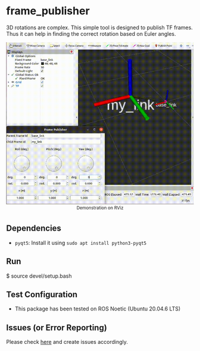 # frame_publisher

3D rotations are complex. This simple tool is designed to publish TF frames. Thus it can help in finding the correct rotation based on Euler angles.

<p align="center">
    <img src="files/frame_publisher_demo.gif" alt="gif showing demo of frame_publisher" />
    </br>
    <sup>Demonstration on RViz</sup>
</p>


<a name="deps"></a>
## Dependencies
* `pyqt5`: Install it using `sudo apt install python3-pyqt5`


<a name="run"></a>
## Run
$ source devel/setup.bash


<a name="pkgtest"></a>
## Test Configuration
* This package has been tested on ROS Noetic (Ubuntu 20.04.6 LTS)


<a name="issues"></a>
## Issues (or Error Reporting) 
Please check [here](https://github.com/ravijo/frame_publisher/issues) and create issues accordingly.

